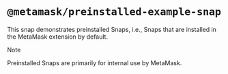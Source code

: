 # `@metamask/preinstalled-example-snap`

This snap demonstrates preinstalled Snaps, i.e., Snaps that are installed in the
MetaMask extension by default.

> [!NOTE]
> Preinstalled Snaps are primarily for internal use by MetaMask.
